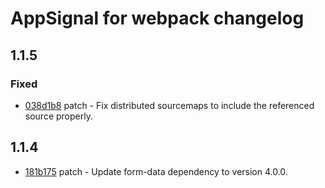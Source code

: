 # AppSignal for webpack changelog

## 1.1.5

### Fixed

- [038d1b8](https://github.com/appsignal/appsignal-javascript/commit/038d1b8beb4042b2610ee3db1c6b3bdb3c9e881f) patch - Fix distributed sourcemaps to include the referenced source properly.

## 1.1.4

- [181b175](https://github.com/appsignal/appsignal-javascript/commit/181b175036b86c1dbcce2d30bf4e89f6ccfcfacd) patch - Update form-data dependency to version 4.0.0.
